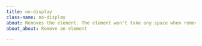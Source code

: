 ```yaml
---
title: no-display
class-name: no-display
about: Removes the element. The element won't take any space when removed.
about_about: Remove an element

---
```

